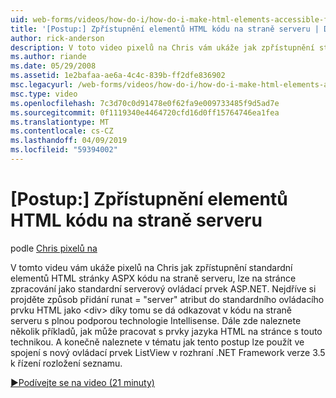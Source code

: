 ```yaml
---
uid: web-forms/videos/how-do-i/how-do-i-make-html-elements-accessible-from-server-side-code
title: '[Postup:] Zpřístupnění elementů HTML kódu na straně serveru | Dokumentace Microsoftu'
author: rick-anderson
description: V toto video pixelů na Chris vám ukáže jak zpřístupnění standardní elementů HTML stránky ASPX kódu na straně serveru, je možné v zprac stránky...
ms.author: riande
ms.date: 05/29/2008
ms.assetid: 1e2bafaa-ae6a-4c4c-839b-ff2dfe836902
msc.legacyurl: /web-forms/videos/how-do-i/how-do-i-make-html-elements-accessible-from-server-side-code
msc.type: video
ms.openlocfilehash: 7c3d70c0d91478e0f62fa9e009733485f9d5ad7e
ms.sourcegitcommit: 0f1119340e4464720cfd16d0ff15764746ea1fea
ms.translationtype: MT
ms.contentlocale: cs-CZ
ms.lasthandoff: 04/09/2019
ms.locfileid: "59394002"
---
```

# <a name="how-do-i-make-html-elements-accessible-from-server-side-code"></a>[Postup:] Zpřístupnění elementů HTML kódu na straně serveru

podle [Chris pixelů na](https://twitter.com/chrispels)

V tomto videu vám ukáže pixelů na Chris jak zpřístupnění standardní elementů HTML stránky ASPX kódu na straně serveru, lze na stránce zpracování jako standardní serverový ovládací prvek ASP.NET. Nejdříve si projděte způsob přidání runat = "server" atribut do standardního ovládacího prvku HTML jako &lt;div&gt; díky tomu se dá odkazovat v kódu na straně serveru s plnou podporou technologie Intellisense. Dále zde naleznete několik příkladů, jak může pracovat s prvky jazyka HTML na stránce s touto technikou. A konečně naleznete v tématu jak tento postup lze použít ve spojení s nový ovládací prvek ListView v rozhraní .NET Framework verze 3.5 k řízení rozložení seznamu.

[&#9654;Podívejte se na video (21 minuty)](https://channel9.msdn.com/Blogs/ASP-NET-Site-Videos/how-do-i-make-html-elements-accessible-from-server-side-code)
